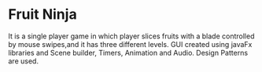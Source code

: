 # Fruit Ninja
  It is a single player game in which player slices fruits with a blade controlled by mouse swipes,and it has three different levels. GUI created using javaFx libraries and Scene builder, Timers, Animation and Audio. Design Patterns are used.
